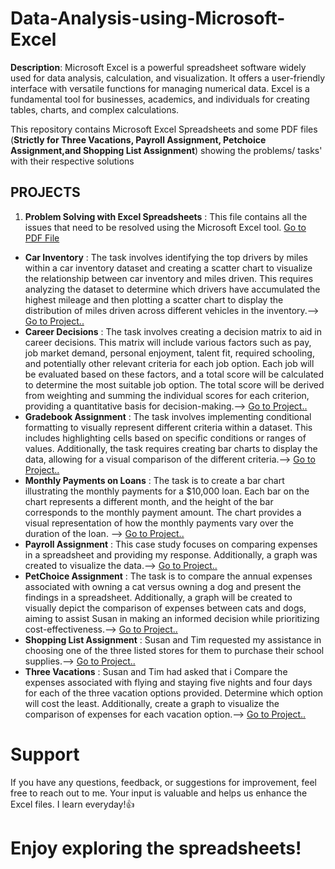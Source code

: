 # Data-Analysis-using-Microsoft-Excel

**Description**: Microsoft Excel is a powerful spreadsheet software widely used for data analysis, calculation, and visualization. It offers a user-friendly interface with versatile functions for managing numerical data. Excel is a fundamental tool for businesses, academics, and individuals for creating tables, charts, and complex calculations.

This repository contains Microsoft Excel Spreadsheets and some PDF files (**Strictly for Three Vacations, Payroll Assignment, Petchoice Assignment,and Shopping List Assignment**) showing the problems/ tasks' with their respective solutions 

## PROJECTS
1. **Problem Solving with Excel Spreadsheets** : This file contains all the issues that need to be resolved using the Microsoft Excel tool. [Go to PDF File](https://github.com/Frances-Odunaiya/Data-Analysis-using-Microsoft-Excel/blob/main/Data%20Analysis%20using%20Microsoft%20Excel/Problem%20Solving%20with%20Excel%20Spreadsheets%20Part.pdf)
  - **Car Inventory** : The task involves identifying the top drivers by miles within a car inventory dataset and creating a scatter chart to visualize the relationship between car inventory and miles driven. This requires analyzing the dataset to determine which drivers have accumulated the highest mileage and then plotting a scatter chart to display the distribution of miles driven across different vehicles in the inventory.--> [Go to Project..](https://github.com/Frances-Odunaiya/Data-Analysis-using-Microsoft-Excel/blob/main/Data%20Analysis%20using%20Microsoft%20Excel/Car%20Inventory/README.md)
  - **Career Decisions** : The task involves creating a decision matrix to aid in career decisions. This matrix will include various factors such as pay, job market demand, personal enjoyment, talent fit, required schooling, and potentially other relevant criteria for each job option. Each job will be evaluated based on these factors, and a total score will be calculated to determine the most suitable job option. The total score will be derived from weighting and summing the individual scores for each criterion, providing a quantitative basis for decision-making.--> [Go to Project..](https://github.com/Frances-Odunaiya/Data-Analysis-using-Microsoft-Excel/tree/main/Data%20Analysis%20using%20Microsoft%20Excel/Career%20Decisions)
  - **Gradebook Assignment** : The task involves implementing conditional formatting to visually represent different criteria within a dataset. This includes highlighting cells based on specific conditions or ranges of values. Additionally, the task requires creating bar charts to display the data, allowing for a visual comparison of the different criteria.--> [Go to Project..](https://github.com/Frances-Odunaiya/Data-Analysis-using-Microsoft-Excel/blob/main/Data%20Analysis%20using%20Microsoft%20Excel/Gradebook%20Assignment/README.md)
  - **Monthly Payments on Loans** : The task is to create a bar chart illustrating the monthly payments for a $10,000 loan. Each bar on the chart represents a different month, and the height of the bar corresponds to the monthly payment amount. The chart provides a visual representation of how the monthly payments vary over the duration of the loan. --> [Go to Project..](https://github.com/Frances-Odunaiya/Data-Analysis-using-Microsoft-Excel/blob/main/Data%20Analysis%20using%20Microsoft%20Excel/Monthly%20Payments%20on%20Loans/README.md)
  - **Payroll Assignment** :  This case study focuses on comparing expenses in a spreadsheet and providing my response. Additionally, a graph was created to visualize the data.--> [Go to Project..](https://github.com/Frances-Odunaiya/Data-Analysis-using-Microsoft-Excel/blob/main/Data%20Analysis%20using%20Microsoft%20Excel/Payroll%20Assignment/README.md)
  - **PetChoice Assignment** : The task is to compare the annual expenses associated with owning a cat versus owning a dog and present the findings in a spreadsheet. Additionally, a graph will be created to visually depict the comparison of expenses between cats and dogs, aiming to assist Susan in making an informed decision while prioritizing cost-effectiveness.--> [Go to Project..](https://github.com/Frances-Odunaiya/Data-Analysis-using-Microsoft-Excel/blob/main/Data%20Analysis%20using%20Microsoft%20Excel/PetChoice%20Assignment/README.md)
  - **Shopping List Assignment** : Susan and Tim requested my assistance in choosing one of the three listed stores for them to purchase their school supplies.--> [Go to Project..](https://github.com/Frances-Odunaiya/Data-Analysis-using-Microsoft-Excel/blob/main/Data%20Analysis%20using%20Microsoft%20Excel/Shopping%20List%20Assignment/README.md)
  - **Three Vacations** : Susan and Tim had asked that i Compare the expenses associated with flying and staying five nights and four days for each of the three vacation options provided. Determine which option will cost the least. Additionally, create a graph to visualize the comparison of expenses for each vacation option.--> [Go to Project..](https://github.com/Frances-Odunaiya/Data-Analysis-using-Microsoft-Excel/blob/main/Data%20Analysis%20using%20Microsoft%20Excel/Three%20Vacations/README.md)

# Support
If you have any questions, feedback, or suggestions for improvement, feel free to reach out to me. Your input is valuable and helps us enhance the Excel files. I learn everyday!👍

# Enjoy exploring the spreadsheets!
